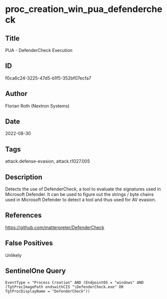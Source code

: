 # proc_creation_win_pua_defendercheck

## Title
PUA - DefenderCheck Execution

## ID
f0ca6c24-3225-47d5-b1f5-352bf07ecfa7

## Author
Florian Roth (Nextron Systems)

## Date
2022-08-30

## Tags
attack.defense-evasion, attack.t1027.005

## Description
Detects the use of DefenderCheck, a tool to evaluate the signatures used in Microsoft Defender. It can be used to figure out the strings / byte chains used in Microsoft Defender to detect a tool and thus used for AV evasion.

## References
https://github.com/matterpreter/DefenderCheck

## False Positives
Unlikely

## SentinelOne Query
```
EventType = "Process Creation" AND (EndpointOS = "windows" AND (TgtProcImagePath endswithCIS "\DefenderCheck.exe" OR TgtProcDisplayName = "DefenderCheck"))

```